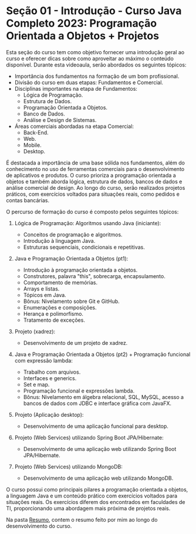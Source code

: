 # Seção 01 - Introduçāo - Curso Java Completo 2023: Programação Orientada a Objetos + Projetos

Esta seção do curso tem como objetivo fornecer uma introdução geral ao curso e oferecer dicas sobre como aproveitar ao máximo o conteúdo disponível. Durante esta videoaula, serão abordados os seguintes tópicos:

- Importância dos fundamentos na formação de um bom profissional.
- Divisão do curso em duas etapas: Fundamentos e Comercial.
- Disciplinas importantes na etapa de Fundamentos:
  - Lógica de Programação.
  - Estrutura de Dados.
  - Programação Orientada a Objetos.
  - Banco de Dados.
  - Análise e Design de Sistemas.
- Áreas comerciais abordadas na etapa Comercial:
  - Back-End.
  - Web.
  - Mobile.
  - Desktop.

É destacada a importância de uma base sólida nos fundamentos, além do conhecimento no uso de ferramentas comerciais para o desenvolvimento de aplicativos e produtos. O curso prioriza a programação orientada a objetos e também aborda lógica, estrutura de dados, bancos de dados e análise comercial de design. Ao longo do curso, serão realizados projetos práticos, com exercícios voltados para situações reais, como pedidos e contas bancárias.

O percurso de formação do curso é composto pelos seguintes tópicos:

1. Lógica de Programação: Algoritmos usando Java (iniciante):
   - Conceitos de programação e algoritmos.
   - Introdução à linguagem Java.
   - Estruturas sequenciais, condicionais e repetitivas.

2. Java e Programação Orientada a Objetos (pt1):
   - Introdução à programação orientada a objetos.
   - Construtores, palavra "this", sobrecarga, encapsulamento.
   - Comportamento de memórias.
   - Arrays e listas.
   - Tópicos em Java.
   - Bônus: Nivelamento sobre Git e GitHub.
   - Enumerações e composições.
   - Herança e polimorfismo.
   - Tratamento de exceções.

3. Projeto (xadrez):
   - Desenvolvimento de um projeto de xadrez.

4. Java e Programação Orientada a Objetos (pt2) + Programação funcional com expressão lambda:
   - Trabalho com arquivos.
   - Interfaces e generics.
   - Set e map.
   - Programação funcional e expressões lambda.
   - Bônus: Nivelamento em álgebra relacional, SQL, MySQL, acesso a bancos de dados com JDBC e interface gráfica com JavaFX.

5. Projeto (Aplicação desktop):
   - Desenvolvimento de uma aplicação funcional para desktop.

6. Projeto (Web Services) utilizando Spring Boot JPA/Hibernate:
   - Desenvolvimento de uma aplicação web utilizando Spring Boot JPA/Hibernate.

7. Projeto (Web Services) utilizando MongoDB:
   - Desenvolvimento de uma aplicação web utilizando MongoDB.

O curso possui como principais pilares a programação orientada a objetos, a linguagem Java e um conteúdo prático com exercícios voltados para situações reais. Os exercícios diferem dos encontrados em faculdades de TI, proporcionando uma abordagem mais próxima de projetos reais.

Na pasta [Resumo](../SECAO%2001/RESUMOS/), contem o resumo feito por mim ao longo do desenvolvimento do curso.
